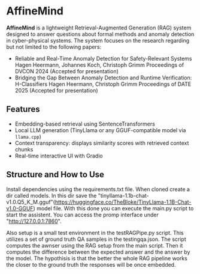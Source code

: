 # AffineMind
**AffineMind** is a lightweight Retrieval-Augmented Generation (RAG) system designed to answer questions about formal methods and anomaly detection in cyber-physical systems. The system focuses on the research regarding but not limited to the following papers:

- Reliable and Real-Time Anomaly Detection for Safety-Relevant Systems
  Hagen Heermann, Johannes Koch, Christoph Grimm
  Proceedings of DVCON 2024 (Accepted for presentation)
- Bridging the Gap Between Anomaly Detection and Runtime Verification: H-Classifiers
  Hagen Heermann, Christoph Grimm
  Proceedings of DATE 2025 (Accepted for presentation)


## Features
- Embedding-based retrieval using SentenceTransformers
- Local LLM generation (TinyLlama or any GGUF-compatible model via `llama.cpp`)
- Context transparency: displays similarity scores with retrieved context chunks
- Real-time interactive UI with Gradio

## Structure and How to Use

Install dependencies using the requirements.txt file. When cloned create a dir called models. In this dir save the "tinyllama-1.1b-chat-v1.0.Q5_K_M.gguf"(https://huggingface.co/TheBloke/TinyLlama-1.1B-Chat-v1.0-GGUF) model file. With this done you can execute the main.py script to start the assistent. You can access the promp interface under "http://127.0.0.1:7860".

Also setup is a small test environment in the testRAGPipe.py script. This utilizes a set of ground truth QA samples in the testingqa.json. The script computes the awnser using the RAG setup from the main script. Then it computes the difference between the expected answer and the answer by the model. The hypothisis is that the better the whole RAG pipeline works the closer to the ground truth the responses will be once embedded.
